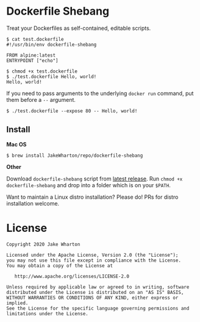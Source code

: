 # Dockerfile Shebang

Treat your Dockerfiles as self-contained, editable scripts.

```
$ cat test.dockerfile
#!/usr/bin/env dockerfile-shebang

FROM alpine:latest
ENTRYPOINT ["echo"]

$ chmod +x test.dockerfile
$ ./test.dockerfile Hello, world!
Hello, world!
```

If you need to pass arguments to the underlying `docker run` command, put them before a `--` argument.
```
$ ./test.dockerfile --expose 80 -- Hello, world!
```

## Install

**Mac OS**

```
$ brew install JakeWharton/repo/dockerfile-shebang
```

**Other**

Download `dockerfile-shebang` script from
[latest release](https://github.com/JakeWharton/dockerfile-shebang/releases/latest).
Run `chmod +x dockerfile-shebang` and drop into a folder which is on your `$PATH`.

Want to maintain a Linux distro installation? Please do! PRs for distro installation welcome.


# License

    Copyright 2020 Jake Wharton

    Licensed under the Apache License, Version 2.0 (the "License");
    you may not use this file except in compliance with the License.
    You may obtain a copy of the License at

       http://www.apache.org/licenses/LICENSE-2.0

    Unless required by applicable law or agreed to in writing, software
    distributed under the License is distributed on an "AS IS" BASIS,
    WITHOUT WARRANTIES OR CONDITIONS OF ANY KIND, either express or implied.
    See the License for the specific language governing permissions and
    limitations under the License.
